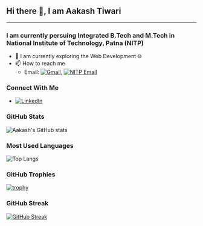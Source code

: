## Hi there 👋, I am Aakash Tiwari

<hr>

### I am currently persuing Integrated B.Tech and M.Tech in National Institute of Technology, Patna (NITP)

- 🔭 I am currently exploring the Web Development 🌐
- 📫 How to reach me 
  - Email: [![Gmail](https://img.shields.io/badge/-Gmail-D14836?style=flat&logo=Gmail&logoColor=white)](mailto:aakashtiwari1911@gmail.com), [![NITP Email](https://img.shields.io/badge/-NITP%20Email-D14836?style=flat&logo=Gmail&logoColor=white)](mailto:aakashtiwari.ug23.cs@nitp.ac.in)

### Connect With Me

- [![LinkedIn](https://img.shields.io/badge/-LinkedIn-blue?style=flat&logo=Linkedin&logoColor=white)](https://www.linkedin.com/in/aakash-tiwari-in/)

### GitHub Stats

![Aakash's GitHub stats](https://github-readme-stats.vercel.app/api?username=AakashTiwari-nitp&show_icons=true&theme=radical)

### Most Used Languages

![Top Langs](https://github-readme-stats.vercel.app/api/top-langs/?username=AakashTiwari-nitp&layout=compact&theme=radical)

### GitHub Trophies

[![trophy](https://github-profile-trophy.vercel.app/?username=AakashTiwari-nitp&theme=onedark)](https://github.com/ryo-ma/github-profile-trophy)

### GitHub Streak

[![GitHub Streak](https://github-readme-streak-stats.herokuapp.com/?user=AakashTiwari-nitp&theme=radical)](https://git.io/streak-stats)